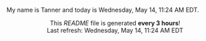 My name is Tanner and today is Wednesday, May 14, 11:24 AM EDT.

<p align="center">This <i>README</i> file is generated <b>every 3 hours</b>!</br>Last refresh: Wednesday, May 14, 11:24 AM EDT<br /></p>
